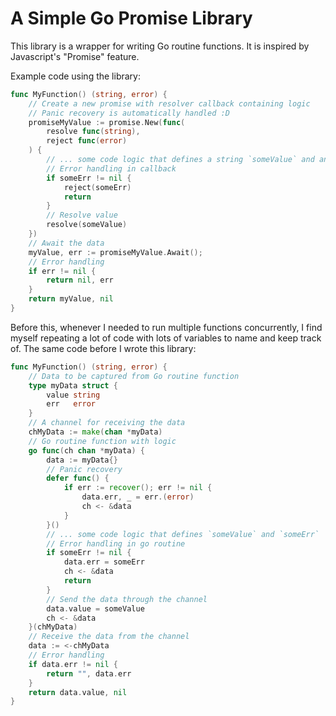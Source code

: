 # A Simple Go Promise Library
This library is a wrapper for writing Go routine functions. It is inspired by Javascript's "Promise" feature.

Example code using the library:
```go
func MyFunction() (string, error) {
	// Create a new promise with resolver callback containing logic
	// Panic recovery is automatically handled :D
	promiseMyValue := promise.New(func(
		resolve func(string),
		reject func(error)
	) {
		// ... some code logic that defines a string `someValue` and an error `someErr`
		// Error handling in callback
		if someErr != nil {
			reject(someErr)
			return
		}
		// Resolve value
		resolve(someValue)
	})
	// Await the data
	myValue, err := promiseMyValue.Await();
	// Error handling
	if err != nil {
		return nil, err
	}
	return myValue, nil
}
```

Before this, whenever I needed to run multiple functions concurrently, I find myself repeating a lot of code with lots of variables to name and keep track of. The same code before I wrote this library:

```go
func MyFunction() (string, error) {
	// Data to be captured from Go routine function
	type myData struct {
		value string
		err   error
	}
	// A channel for receiving the data
	chMyData := make(chan *myData)
	// Go routine function with logic
	go func(ch chan *myData) {
		data := myData{}
		// Panic recovery
		defer func() {
			if err := recover(); err != nil {
				data.err, _ = err.(error)
				ch <- &data
			}
		}()
		// ... some code logic that defines `someValue` and `someErr`
		// Error handling in go routine
		if someErr != nil {
			data.err = someErr
			ch <- &data
			return
		}
		// Send the data through the channel
		data.value = someValue
		ch <- &data
	}(chMyData)
	// Receive the data from the channel
	data := <-chMyData
	// Error handling
	if data.err != nil {
		return "", data.err
	}
	return data.value, nil
}
```
